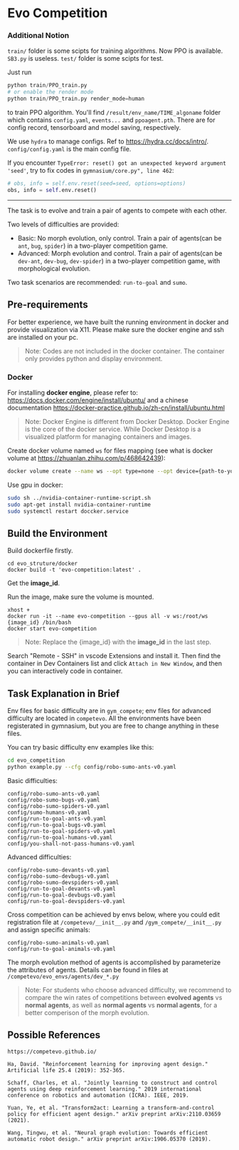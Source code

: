 # Evo Competition

### Additional Notion

`train/` folder is some scipts for training algorithms. Now PPO is available. `SB3.py` is useless.
`test/` folder is some scipts for test.

Just run 

```python
python train/PPO_train.py
# or enable the render mode
python train/PPO_train.py render_mode=human 
```

to train PPO algorithm. You'll find `/result/env_name/TIME_algoname` folder which contains `config.yaml`, `events...` and `ppoagent.pth`. There are for config record, tensorboard and model saving, respectively.

We use `hydra` to manage configs. Ref to https://hydra.cc/docs/intro/. `config/config.yaml` is the main config file.

If you encounter `TypeError: reset() got an unexpected keyword argument 'seed'`, try to fix codes in `gymnasium/core.py", line 462`:

```python
# obs, info = self.env.reset(seed=seed, options=options)
obs, info = self.env.reset()
```

---

The task is to evolve and train a pair of agents to compete with each other.

Two levels of difficulties are provided:
- Basic: No morph evolution, only control. Train a pair of agents(can be $\texttt{ant}$, $\texttt{bug}$, $\texttt{spider}$) in a two-player competition game.
- Advanced: Morph evolution and control. Train a pair of agents(can be $\texttt{dev-ant}$, $\texttt{dev-bug}$, $\texttt{dev-spider}$) in a two-player competition game, with morphological evolution.

Two task scenarios are recommended: $\texttt{run-to-goal}$ and $\texttt{sumo}$.

## Pre-requirements
For better experience, we have built the running environment in docker and provide visualization via X11. Please make sure the docker engine and ssh are installed on your pc. 

> Note: Codes are not included in the docker container. The container only provides python and display environment.

### Docker
For installing **docker engine**, please refer to: https://docs.docker.com/engine/install/ubuntu/ and a chinese documentation https://docker-practice.github.io/zh-cn/install/ubuntu.html

> Note: Docker Engine is different from Docker Desktop. Docker Engine is the core of the docker service. While Docker Desktop is a visualized platform for managing containers and images.

Create docker volume named `ws` for files mapping (see what is docker volume at https://zhuanlan.zhihu.com/p/468642439):

```bash
docker volume create --name ws --opt type=none --opt device={path-to-your-code-folder} --opt o=bind
```

Use gpu in docker:
```bash
sudo sh ../nvidia-container-runtime-script.sh
sudo apt-get install nvidia-container-runtime
sudo systemctl restart doccker.service
```


## Build the Environment
Build dockerfile firstly.
```
cd evo_struture/docker
docker build -t 'evo-competition:latest' . 
```
Get the **image_id**.

Run the image, make sure the volume is mounted.
```
xhost +
docker run -it --name evo-competition --gpus all -v ws:/root/ws {image_id} /bin/bash
docker start evo-competition
```
> Note: Replace the {image_id} with the **image_id** in the last step.

Search "Remote - SSH" in vscode Extensions and install it. Then find the container in Dev Containers list and click `Attach in New Window`, and then you can interactively code in container.

## Task Explanation in Brief
Env files for basic difficulty are in `gym_compete`; env files for advanced difficulty are located in `competevo`. All the environments have been registerated in gymnasium, but you are free to change anything in these files.

You can try basic difficulty env examples like this:
```bash
cd evo_competition
python example.py --cfg config/robo-sumo-ants-v0.yaml
```
Basic difficulties:
```
config/robo-sumo-ants-v0.yaml
config/robo-sumo-bugs-v0.yaml
config/robo-sumo-spiders-v0.yaml
config/sumo-humans-v0.yaml
config/run-to-goal-ants-v0.yaml
config/run-to-goal-bugs-v0.yaml
config/run-to-goal-spiders-v0.yaml
config/run-to-goal-humans-v0.yaml
config/you-shall-not-pass-humans-v0.yaml
```
Advanced difficulties:
```
config/robo-sumo-devants-v0.yaml
config/robo-sumo-devbugs-v0.yaml
config/robo-sumo-devspiders-v0.yaml
config/run-to-goal-devants-v0.yaml
config/run-to-goal-devbugs-v0.yaml
config/run-to-goal-devspiders-v0.yaml
```
Cross competition can be achieved by envs below, where you could edit registration file at `/competevo/__init__.py` and `/gym_compete/__init__.py` and assign specific animals:
```
config/robo-sumo-animals-v0.yaml
config/run-to-goal-animals-v0.yaml
```

The morph evolution method of agents is accomplished by parameterize the attributes of agents. Details can be found in files at `/competevo/evo_envs/agents/dev_*.py`

> Note: For students who choose advanced difficulty, we recommend to compare the win rates of competitions between **evolved agents** vs **normal agents**, as well as **normal agents** vs **normal agents**, for a better comperison of the morph evolution.

## Possible References
```
https://competevo.github.io/

Ha, David. "Reinforcement learning for improving agent design." Artificial life 25.4 (2019): 352-365.

Schaff, Charles, et al. "Jointly learning to construct and control agents using deep reinforcement learning." 2019 international conference on robotics and automation (ICRA). IEEE, 2019.

Yuan, Ye, et al. "Transform2act: Learning a transform-and-control policy for efficient agent design." arXiv preprint arXiv:2110.03659 (2021).

Wang, Tingwu, et al. "Neural graph evolution: Towards efficient automatic robot design." arXiv preprint arXiv:1906.05370 (2019).
```